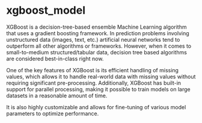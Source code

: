 # xgboost_model

XGBoost is a decision-tree-based ensemble Machine Learning algorithm that uses a gradient boosting framework. In prediction problems involving unstructured data (images, text, etc.) artificial neural networks tend to outperform all other algorithms or frameworks. However, when it comes to small-to-medium structured/tabular data, decision tree based algorithms are considered best-in-class right now.

One of the key features of XGBoost is its efficient handling of missing values, which allows it to handle real-world data with missing values without requiring significant pre-processing. Additionally, XGBoost has built-in support for parallel processing, making it possible to train models on large datasets in a reasonable amount of time.

It is also highly customizable and allows for fine-tuning of various model parameters to optimize performance.
